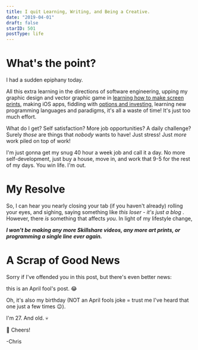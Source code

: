 ```yaml
---
title: I quit Learning, Writing, and Being a Creative.
date: "2019-04-01"
draft: false
starID: 501
postType: life
---
```


# What's the point?

I had a sudden epiphany today. 

All this extra learning in the directions of software engineering, upping my graphic design and vector graphic game in [learning how to make screen prints](https://www.behance.net/chrisfrewin), making iOS apps, fiddling with [options and investing](https://medium.com/@frewin.christopher/i-set-aside-1000-to-learn-options-trading-9a018f11f69e), learning new programming languages and paradigms, it's all a waste of time! It's just too much effort. 

What do I get? Self satisfaction? More job opportunities? A daily challenge? Surely _those_ are things that _nobody_ wants to have! Just stress! Just _more_ work piled on top of work!

I'm just gonna get my snug 40 hour a week job and call it a day. No more self-development, just buy a house, move in, and work that 9-5 for the rest of my days. You win life. I'm out.

# My Resolve

So, I can hear you nearly closing your tab (if you haven't already) rolling your eyes, and sighing, saying something like _this loser - it's just a blog_ . However, there _is_ something that affects _you_. In light of my lifestyle change,

***I won't be making any more Skillshare videos, any more art prints, or programming a single line ever again.***

# A Scrap of Good News

Sorry if I've offended you in this post, but there's even better news:

this is an April fool's post. :joy:

Oh, it's also my birthday (NOT an April fools joke = trust me I've heard that one just a few times :wink:). 

I'm 27. And old. :skull:

:beer: Cheers!

-Chris
